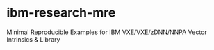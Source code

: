 # ibm-research-mre
Minimal Reproducible Examples for IBM VXE/VXE/zDNN/NNPA Vector Intrinsics &amp; Library
